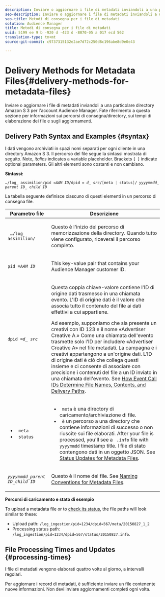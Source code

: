 ```yaml
---
description: Inviare o aggiornare i file di metadati inviandoli a una particolare directory Amazon S 3 per l'account Audience Manager. Fate riferimento a questa sezione per informazioni sui percorsi di consegna/directory, sui tempi di elaborazione dei file e sugli aggiornamenti.
seo-description: Inviare o aggiornare i file di metadati inviandoli a una particolare directory Amazon S 3 per l'account Audience Manager. Fate riferimento a questa sezione per informazioni sui percorsi di consegna/directory, sui tempi di elaborazione dei file e sugli aggiornamenti.
seo-title: Metodi di consegna per i file di metadati
solution: Audience Manager
title: Metodi di consegna per i file di metadati
uuid: 5199 ee 9 b -920 d -423 d -8070-05 a 017 ecd 562
translation-type: tm+mt
source-git-commit: c9737315132e2ae7d72c250d8c196abe8d9e0e43

---
```



# Delivery Methods for Metadata Files{#delivery-methods-for-metadata-files}

Inviare o aggiornare i file di metadati inviandoli a una particolare directory Amazon S 3 per l'account Audience Manager. Fate riferimento a questa sezione per informazioni sui percorsi di consegna/directory, sui tempi di elaborazione dei file e sugli aggiornamenti.

## Delivery Path Syntax and Examples {#syntax}

I dati vengono archiviati in spazi nomi separati per ogni cliente in una directory Amazon S 3. Il percorso del file segue la sintassi mostrata di seguito. Note, *italics* indicates a variable placeholder. Brackets `[ ]` indicate optional parameters. Gli altri elementi sono costanti e non cambiano.

**Sintassi:**
<pre><code>…/log_ assimilion/pid =<i>AAM ID</i>/dpid = <i>d_ src</i>/[meta | status]/ <i>yyyymmdd</i>_ <i>parent ID</i>_ <i>child ID</i></code></pre>

La tabella seguente definisce ciascuno di questi elementi in un percorso di consegna file.

<table id="table_E3DB873D4CB3479AA7173838EB9898CE"> 
 <thead> 
  <tr> 
   <th colname="col1" class="entry"> Parametro file </th> 
   <th colname="col2" class="entry"> Descrizione </th> 
  </tr> 
 </thead>
 <tbody> 
  <tr> 
   <td colname="col1"> <p> <code> …/log_ assimilion/</code> </p> </td> 
   <td colname="col2"> <p>Questo è l'inizio del percorso di memorizzazione della directory. Quando tutto viene configurato, riceverai il percorso completo. </p> </td> 
  </tr> 
  <tr> 
   <td colname="col1"> <p> <code>pid =<i>AAM ID</i></code> </p> </td> 
   <td colname="col2"> <p>This key-value pair that contains your <span class="keyword"> Audience Manager</span> customer ID. </p> </td> 
  </tr> 
  <tr> 
   <td colname="col1"> <p> <code>dpid =<i>d_ src</i></code> </p> </td> 
   <td colname="col2"> <p>Questa coppia chiave-valore contiene l'ID di origine dati trasmesso in una chiamata evento. L'ID di origine dati è il valore che associa tutto il contenuto del file ai dati effettivi a cui appartiene. </p> <p>Ad esempio, supponiamo che sia presente un creativi con ID 123 e il nome «Advertiser Creative A.» Come una chiamata dell'evento trasmette solo l'ID per includere «Advertiser Creative A» nel file metadati. La campagna e i creativi appartengono a un'origine dati. L'ID di origine dati è ciò che collega questi insieme e ci consente di associare con precisione i contenuti del file a un ID inviato in una chiamata dell'evento. See <a href="../../../reporting/audience-optimization-reports/metadata-files-intro/metadata-file-overview.md#how-ids-shape-file-names"> How Event Call IDs Determine File Names, Contents, and Delivery Paths</a>. </p> </td> 
  </tr> 
  <tr> 
   <td colname="col1"> 
    <ul id="ul_8AFA4E7FCE984789AF05EA31718F39CD"> 
     <li id="li_A493880F6ECB467DBB590226CC7A5847"> <code> meta</code> </li> 
     <li id="li_2D6DAC956D084A1DB43C9C5B2C821F87"> <code> status</code> </li> 
    </ul> </td> 
   <td colname="col2"> <p> 
     <ul id="ul_5907ADF5B20C4FEC94EF5A09BE02F2CD"> 
      <li id="li_AE70B44FEDCF4A05ADAFF4E49296F67D"> <code> meta</code> è una directory di caricamento/archiviazione di file. </li> 
      <li id="li_2ADEA90E01364E888CAAAB8A65A6383F"> <code> è</code> un percorso a una directory che contiene informazioni di successo o non riuscite sui file elaborati. After your file is processed, you'll see a <code> .info</code> file with <code> yyyymmdd</code> timestamp title. I file di stato contengono dati in un oggetto JSON. See <a href="../../../reporting/audience-optimization-reports/metadata-files-intro/metadata-update-status.md"> Status Updates for Metadata Files</a>. </li> 
     </ul> </p> </td> 
  </tr> 
  <tr> 
   <td colname="col1"> <p> <code><i>yyyymmdd</i>_<i>parent ID</i>_<i>child ID</i></code> </p> </td> 
   <td colname="col2"> <p>Questo è il nome del file. See <a href="../../../reporting/audience-optimization-reports/metadata-files-intro/metadata-file-names.md"> Naming Conventions for Metadata Files</a>. </p> </td> 
  </tr> 
 </tbody> 
</table>

**Percorsi di caricamento e stato di esempio**

To upload a metadata file or to [check its status](../../../reporting/audience-optimization-reports/metadata-files-intro/metadata-update-status.md), the file paths will look similar to these:

* Upload path: `/log_ingestion/pid=1234/dpid=567/meta/20150827_1_2`
* Processing status path: `/log_ingestion/pid=1234/dpid=567/status/20150827.info`.

## File Processing Times and Updates {#processing-times}

I file di metadati vengono elaborati quattro volte al giorno, a intervalli regolari.

Per aggiornare i record di metadati, è sufficiente inviare un file contenente nuove informazioni. Non devi inviare aggiornamenti completi ogni volta.

